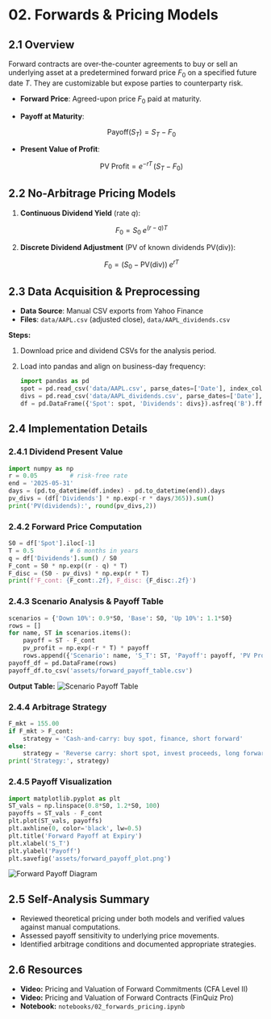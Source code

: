# 02. Forwards & Pricing Models

## 2.1 Overview

Forward contracts are over-the-counter agreements to buy or sell an underlying asset at a predetermined forward price $F_0$ on a specified future date $T$. They are customizable but expose parties to counterparty risk.

* **Forward Price**: Agreed-upon price $F_0$ paid at maturity.
* **Payoff at Maturity**:

  ```math
  \text{Payoff}(S_T) = S_T - F_0
  ```
* **Present Value of Profit**:

  ```math
  \text{PV Profit} = e^{-rT} \,(S_T - F_0)
  ```

## 2.2 No-Arbitrage Pricing Models

1. **Continuous Dividend Yield** (rate $q$):

   ```math
   F_0 = S_0 \;e^{(r - q)T}
   ```
2. **Discrete Dividend Adjustment** (PV of known dividends $\mathrm{PV(div)}$):

   ```math
   F_0 = \bigl(S_0 - \mathrm{PV(div)}\bigr)\;e^{rT}
   ```

## 2.3 Data Acquisition & Preprocessing

* **Data Source**: Manual CSV exports from Yahoo Finance
* **Files**: `data/AAPL.csv` (adjusted close), `data/AAPL_dividends.csv`

**Steps:**

1. Download price and dividend CSVs for the analysis period.
2. Load into pandas and align on business-day frequency:

   ```python
   import pandas as pd
   spot = pd.read_csv('data/AAPL.csv', parse_dates=['Date'], index_col='Date')['Adj Close']
   divs = pd.read_csv('data/AAPL_dividends.csv', parse_dates=['Date'], index_col='Date')['Dividends']
   df = pd.DataFrame({'Spot': spot, 'Dividends': divs}).asfreq('B').ffill()
   ```

## 2.4 Implementation Details

### 2.4.1 Dividend Present Value

```python
import numpy as np
r = 0.05         # risk-free rate
end = '2025-05-31'
days = (pd.to_datetime(df.index) - pd.to_datetime(end)).days
pv_divs = (df['Dividends'] * np.exp(-r * days/365)).sum()
print('PV(dividends):', round(pv_divs,2))
```

### 2.4.2 Forward Price Computation

```python
S0 = df['Spot'].iloc[-1]
T = 0.5          # 6 months in years
q = df['Dividends'].sum() / S0
F_cont = S0 * np.exp((r - q) * T)
F_disc = (S0 - pv_divs) * np.exp(r * T)
print(f'F_cont: {F_cont:.2f}, F_disc: {F_disc:.2f}')
```

### 2.4.3 Scenario Analysis & Payoff Table

```python
scenarios = {'Down 10%': 0.9*S0, 'Base': S0, 'Up 10%': 1.1*S0}
rows = []
for name, ST in scenarios.items():
    payoff = ST - F_cont
    pv_profit = np.exp(-r * T) * payoff
    rows.append({'Scenario': name, 'S_T': ST, 'Payoff': payoff, 'PV Profit': pv_profit})
payoff_df = pd.DataFrame(rows)
payoff_df.to_csv('assets/forward_payoff_table.csv')
```

**Output Table:**
![Scenario Payoff Table](assets/forward_payoff_table.png)

### 2.4.4 Arbitrage Strategy

```python
F_mkt = 155.00
if F_mkt > F_cont:
    strategy = 'Cash-and-carry: buy spot, finance, short forward'
else:
    strategy = 'Reverse carry: short spot, invest proceeds, long forward'
print('Strategy:', strategy)
```

### 2.4.5 Payoff Visualization

```python
import matplotlib.pyplot as plt
ST_vals = np.linspace(0.8*S0, 1.2*S0, 100)
payoffs = ST_vals - F_cont
plt.plot(ST_vals, payoffs)
plt.axhline(0, color='black', lw=0.5)
plt.title('Forward Payoff at Expiry')
plt.xlabel('S_T')
plt.ylabel('Payoff')
plt.savefig('assets/forward_payoff_plot.png')
```

![Forward Payoff Diagram](assets/forward_payoff_plot.png)

## 2.5 Self-Analysis Summary

* Reviewed theoretical pricing under both models and verified values against manual computations.
* Assessed payoff sensitivity to underlying price movements.
* Identified arbitrage conditions and documented appropriate strategies.

## 2.6 Resources

* **Video:** Pricing and Valuation of Forward Commitments (CFA Level II)
* **Video:** Pricing and Valuation of Forward Contracts (FinQuiz Pro)
* **Notebook:** `notebooks/02_forwards_pricing.ipynb`
